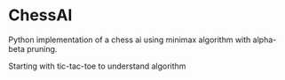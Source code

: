 # ChessAI
Python implementation of a chess ai using minimax algorithm with alpha-beta pruning.

Starting with tic-tac-toe to understand algorithm
